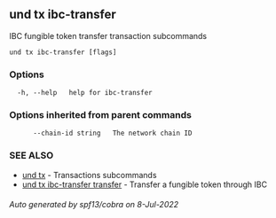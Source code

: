 ## und tx ibc-transfer

IBC fungible token transfer transaction subcommands

```
und tx ibc-transfer [flags]
```

### Options

```
  -h, --help   help for ibc-transfer
```

### Options inherited from parent commands

```
      --chain-id string   The network chain ID
```

### SEE ALSO

* [und tx](und_tx.md)	 - Transactions subcommands
* [und tx ibc-transfer transfer](und_tx_ibc-transfer_transfer.md)	 - Transfer a fungible token through IBC

###### Auto generated by spf13/cobra on 8-Jul-2022
